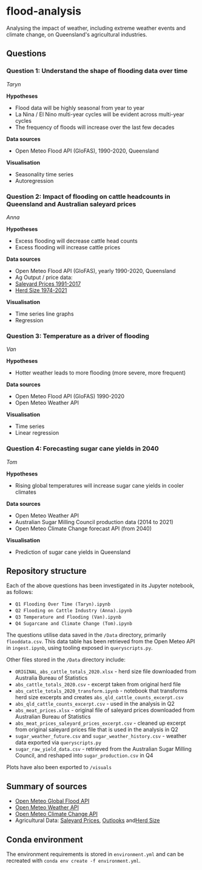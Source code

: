 # flood-analysis

Analysing the impact of weather, including extreme weather events and climate change, on Queensland's agricultural industries.

## Questions

### Question 1: Understand the shape of flooding data over time

_Taryn_

**Hypotheses**

- Flood data will be highly seasonal from year to year
- La Nina / El Nino multi-year cycles will be evident across multi-year cycles
- The frequency of floods will increase over the last few decades

**Data sources**

- Open Meteo Flood API (GloFAS), 1990-2020, Queensland

**Visualisation**

- Seasonality time series
- Autoregression


### Question 2: Impact of flooding on cattle headcounts in Queensland and Australian saleyard prices

_Anna_

**Hypotheses**

- Excess flooding will decrease cattle head counts
- Excess flooding will increase cattle prices

**Data sources**

- Open Meteo Flood API (GloFAS), yearly 1990-2020, Queensland
- Ag Output / price data:
- [Saleyard Prices 1991-2017](https://www.agriculture.gov.au/abares/research-topics/agricultural-outlook/data#_2020)
- [Herd Size 1974-2021](https://www.agriculture.gov.au/abares/research-topics/agricultural-outlook/data#_2022)

**Visualisation**

- Time series line graphs
- Regression


### Question 3: Temperature as a driver of flooding 

_Van_

**Hypotheses**

- Hotter weather leads to more flooding (more severe, more frequent)

**Data sources**

- Open Meteo Flood API (GloFAS) 1990-2020
- Open Meteo Weather API

**Visualisation**

- Time series
- Linear regression


### Question 4: Forecasting sugar cane yields in 2040

_Tom_

**Hypotheses**

- Rising global temperatures will increase sugar cane yields in cooler climates

**Data sources**

- Open Meteo Weather API
- Australian Sugar Milling Council production data (2014 to 2021)
- Open Meteo Climate Change forecast API (from 2040)

**Visualisation**

- Prediction of sugar cane yields in Queensland



## Repository structure

Each of the above questions has been investigated in its Jupyter notebook, as follows:

- `Q1 Flooding Over Time (Taryn).ipynb`
- `Q2 Flooding on Cattle Industry (Anna).ipynb`
- `Q3 Temperature and Flooding (Van).ipynb`
- `Q4 Sugarcane and Climate Change (Tom).ipynb`

The questions utilise data saved in the `/Data` directory, primarily `flooddata.csv`. This data table has been retrieved from the Open Meteo API in `ingest.ipynb`, using tooling exposed in `queryscripts.py`.

Other files stored in the `/Data` directory include:

- `ORIGINAL_abs_cattle_totals_2020.xlsx` - herd size file downloaded from Australia Bureau of Statistics
- `abs_cattle_totals_2020.csv` - excerpt taken from original herd file
- `abs_cattle_totals_2020_transform.ipynb` - notebook that transforms herd size excerpts and creates `abs_qld_cattle_counts_excerpt.csv`
- `abs_qld_cattle_counts_excerpt.csv` - used in the analysis in Q2
- `abs_meat_prices.xlsx` - original file of saleyard prices downloaded from Australian Bureau of Statistics
- `abs_meat_prices_saleyard_prices_excerpt.csv` - cleaned up excerpt from original saleyard prices file that is used in the analysis in Q2
- `sugar_weather_future.csv` and `sugar_weather_history.csv` - weather data exported via `queryscripts.py`
- `sugar_raw_yield_data.csv` - retrieved from the Australian Sugar Milling Council, and reshaped into `sugar_production.csv` in Q4

Plots have also been exported to `/visuals`


## Summary of sources

- [Open Meteo Global Flood API](https://open-meteo.com/en/docs/flood-api)
- [Open Meteo Weather API](https://open-meteo.com/)
- [Open Meteo Climate Change API](https://open-meteo.com/en/docs/climate-api)
- Agricultural Data: [Saleyard Prices](https://www.agriculture.gov.au/abares/research-topics/agricultural-outlook/data#_2020), [Outlooks](https://www.agriculture.gov.au/abares/research-topics/agricultural-outlook/data#_2020) and[Herd Size](https://www.agriculture.gov.au/abares/research-topics/agricultural-outlook/data#_2022)


## Conda environment

The environment requirements is stored in `environment.yml` and can be recreated with `conda env create -f environment.yml`.